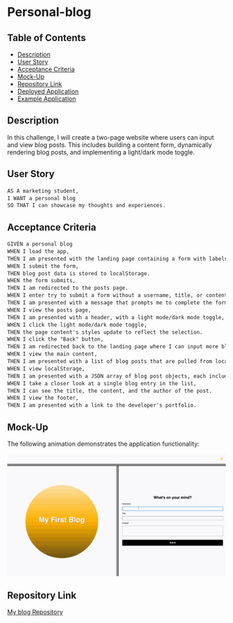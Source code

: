# Personal-blog

## Table of Contents
- [Description](#description)
- [User Story](#user-story)
- [Acceptance Criteria](#acceptance-criteria)
- [Mock-Up](#mock-up)
- [Repository Link](#repository-link)
- [Deployed Application](#deployed-application)
- [Example Application](#example-application)

## Description
In this challenge, I will create a two-page website where users can input and view blog posts. This includes building a content form, dynamically rendering blog posts, and implementing a light/dark mode toggle.

## User Story

```md
AS A marketing student,
I WANT a personal blog
SO THAT I can showcase my thoughts and experiences.
```

## Acceptance Criteria

```md
GIVEN a personal blog
WHEN I load the app,
THEN I am presented with the landing page containing a form with labels and inputs for username, blog title, and blog content.
WHEN I submit the form,
THEN blog post data is stored to localStorage.
WHEN the form submits,
THEN I am redirected to the posts page.
WHEN I enter try to submit a form without a username, title, or content,
THEN I am presented with a message that prompts me to complete the form.
WHEN I view the posts page,
THEN I am presented with a header, with a light mode/dark mode toggle, and a "Back" button.
WHEN I click the light mode/dark mode toggle,
THEN the page content's styles update to reflect the selection.
WHEN I click the "Back" button,
THEN I am redirected back to the landing page where I can input more blog entries.
WHEN I view the main content,
THEN I am presented with a list of blog posts that are pulled from localStorage.
WHEN I view localStorage,
THEN I am presented with a JSON array of blog post objects, each including the post author's username, title of the post, and post's content.
WHEN I take a closer look at a single blog entry in the list,
THEN I can see the title, the content, and the author of the post.
WHEN I view the footer,
THEN I am presented with a link to the developer's portfolio.
```

## Mock-Up

The following animation demonstrates the application functionality:

![A user adds a blog through a form, then the post appears on the following page.](./assets/images/100-web-apis-challenge-demo.gif)

## Repository Link
[My blog Repository](https://github.com/iKeyToLife/personal-blog/)

<!-- ## Deployed Application
[My blog Deployed Application](https://ikeytolife.github.io/personal-blog/) -->

<!-- ## Example Application
![Application Screenshot](./assets/images/)
![Application Screenshot](./assets/images/) -->
